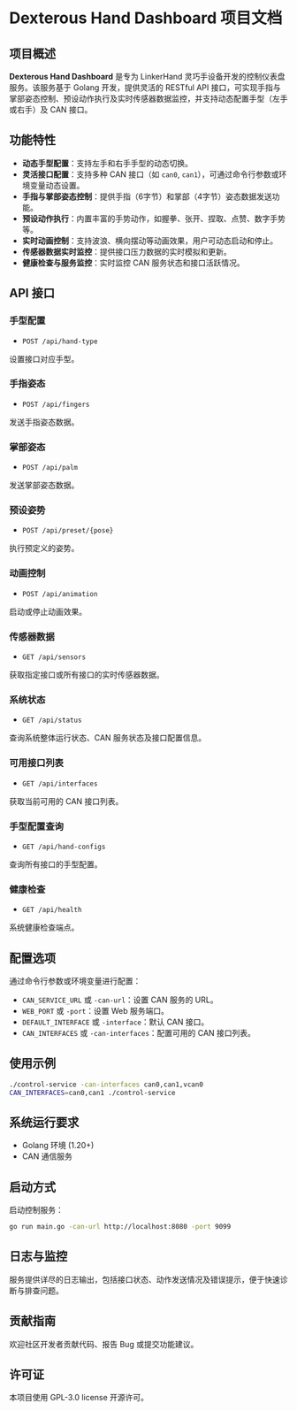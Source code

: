 # Dexterous Hand Dashboard 项目文档

## 项目概述

**Dexterous Hand Dashboard** 是专为 LinkerHand 灵巧手设备开发的控制仪表盘服务。该服务基于 Golang 开发，提供灵活的 RESTful API 接口，可实现手指与掌部姿态控制、预设动作执行及实时传感器数据监控，并支持动态配置手型（左手或右手）及 CAN 接口。

## 功能特性

* **动态手型配置**：支持左手和右手手型的动态切换。
* **灵活接口配置**：支持多种 CAN 接口（如 `can0`, `can1`），可通过命令行参数或环境变量动态设置。
* **手指与掌部姿态控制**：提供手指（6字节）和掌部（4字节）姿态数据发送功能。
* **预设动作执行**：内置丰富的手势动作，如握拳、张开、捏取、点赞、数字手势等。
* **实时动画控制**：支持波浪、横向摆动等动画效果，用户可动态启动和停止。
* **传感器数据实时监控**：提供接口压力数据的实时模拟和更新。
* **健康检查与服务监控**：实时监控 CAN 服务状态和接口活跃情况。

## API 接口

### 手型配置

* `POST /api/hand-type`

设置接口对应手型。

### 手指姿态

* `POST /api/fingers`

发送手指姿态数据。

### 掌部姿态

* `POST /api/palm`

发送掌部姿态数据。

### 预设姿势

* `POST /api/preset/{pose}`

执行预定义的姿势。

### 动画控制

* `POST /api/animation`

启动或停止动画效果。

### 传感器数据

* `GET /api/sensors`

获取指定接口或所有接口的实时传感器数据。

### 系统状态

* `GET /api/status`

查询系统整体运行状态、CAN 服务状态及接口配置信息。

### 可用接口列表

* `GET /api/interfaces`

获取当前可用的 CAN 接口列表。

### 手型配置查询

* `GET /api/hand-configs`

查询所有接口的手型配置。

### 健康检查

* `GET /api/health`

系统健康检查端点。

## 配置选项

通过命令行参数或环境变量进行配置：

* `CAN_SERVICE_URL` 或 `-can-url`：设置 CAN 服务的 URL。
* `WEB_PORT` 或 `-port`：设置 Web 服务端口。
* `DEFAULT_INTERFACE` 或 `-interface`：默认 CAN 接口。
* `CAN_INTERFACES` 或 `-can-interfaces`：配置可用的 CAN 接口列表。

## 使用示例

```bash
./control-service -can-interfaces can0,can1,vcan0
CAN_INTERFACES=can0,can1 ./control-service
```

## 系统运行要求

* Golang 环境 (1.20+)
* CAN 通信服务

## 启动方式

启动控制服务：

```bash
go run main.go -can-url http://localhost:8080 -port 9099
```

## 日志与监控

服务提供详尽的日志输出，包括接口状态、动作发送情况及错误提示，便于快速诊断与排查问题。

## 贡献指南

欢迎社区开发者贡献代码、报告 Bug 或提交功能建议。

## 许可证

本项目使用 GPL-3.0 license 开源许可。
